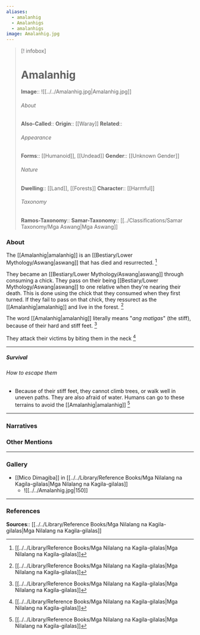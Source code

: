 ```yaml
---
aliases:
  - amalanhig
  - Amalanhigs
  - amalanhigs
image: Amalanhig.jpg
---
```

> [! infobox]
> # Amalanhig
> **Image**:: ![[../../Amalanhig.jpg|Amalanhig.jpg]]
> ###### About
> **Also-Called**:: 
> **Origin**:: [[Waray]]
> **Related**:: 
> ###### Appearance
> **Forms**::  [[Humanoid]], [[Undead]]
> **Gender**:: [[Unknown Gender]]
> ###### Nature
> **Dwelling**:: [[Land]], [[Forests]]
> **Character**:: [[Harmful]]
> ⠀
> ###### Taxonomy
> **Ramos-Taxonomy**:: 
> **Samar-Taxonomy**:: [[../Classifications/Samar Taxonomy/Mga Aswang|Mga Aswang]]

### About 
The [[Amalanhig|amalanhig]] is an [[Bestiary/Lower Mythology/Aswang|aswang]] that has died and resurrected. [^1]

They became an [[Bestiary/Lower Mythology/Aswang|aswang]] through consuming a chick. They pass on their being [[Bestiary/Lower Mythology/Aswang|aswang]] to one relative when they're nearing their death. This is done using the chick that they consumed when they first turned. If they fail to pass on that chick, they ressurect as the [[Amalanhig|amalanhig]] and live in the forest. [^1]

The word [[Amalanhig|amalanhig]] literally means "*ang matigas*" (the stiff), because of their hard and stiff feet. [^1]

They attack their victims by biting them in the neck [^1]

---
##### Survival
###### How to escape them
- Because of their stiff feet, they cannot climb trees, or walk well in uneven paths. They are also afraid of water. Humans can go to these terrains to avoid the [[Amalanhig|amalanhig]] [^1]


---
### Narratives


### Other Mentions


---
### Gallery
- [[Mico Dimagiba]] in [[../../Library/Reference Books/Mga Nilalang na Kagila-gilalas|Mga Nilalang na Kagila-gilalas]]
	- ![[../../Amalanhig.jpg|150]]


---
### References
**Sources**:: [[../../Library/Reference Books/Mga Nilalang na Kagila-gilalas|Mga Nilalang na Kagila-gilalas]]

[^1]: [[../../Library/Reference Books/Mga Nilalang na Kagila-gilalas|Mga Nilalang na Kagila-gilalas]]